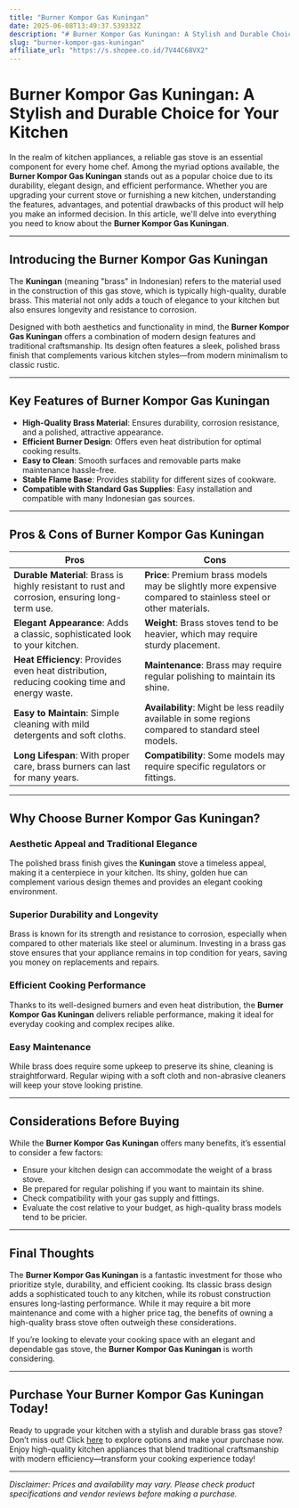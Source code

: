 ```yaml
---
title: "Burner Kompor Gas Kuningan"
date: 2025-06-08T13:49:37.539332Z
description: "# Burner Kompor Gas Kuningan: A Stylish and Durable Choice for Your Kitchen..."
slug: "burner-kompor-gas-kuningan"
affiliate_url: "https://s.shopee.co.id/7V44C68VX2"
---
```

# Burner Kompor Gas Kuningan: A Stylish and Durable Choice for Your Kitchen

In the realm of kitchen appliances, a reliable gas stove is an essential component for every home chef. Among the myriad options available, the **Burner Kompor Gas Kuningan** stands out as a popular choice due to its durability, elegant design, and efficient performance. Whether you are upgrading your current stove or furnishing a new kitchen, understanding the features, advantages, and potential drawbacks of this product will help you make an informed decision. In this article, we'll delve into everything you need to know about the **Burner Kompor Gas Kuningan**.

---

## Introducing the Burner Kompor Gas Kuningan

The **Kuningan** (meaning "brass" in Indonesian) refers to the material used in the construction of this gas stove, which is typically high-quality, durable brass. This material not only adds a touch of elegance to your kitchen but also ensures longevity and resistance to corrosion.

Designed with both aesthetics and functionality in mind, the **Burner Kompor Gas Kuningan** offers a combination of modern design features and traditional craftsmanship. Its design often features a sleek, polished brass finish that complements various kitchen styles—from modern minimalism to classic rustic.

---

## Key Features of Burner Kompor Gas Kuningan

- **High-Quality Brass Material**: Ensures durability, corrosion resistance, and a polished, attractive appearance.
- **Efficient Burner Design**: Offers even heat distribution for optimal cooking results.
- **Easy to Clean**: Smooth surfaces and removable parts make maintenance hassle-free.
- **Stable Flame Base**: Provides stability for different sizes of cookware.
- **Compatible with Standard Gas Supplies**: Easy installation and compatible with many Indonesian gas sources.

---

## Pros & Cons of Burner Kompor Gas Kuningan

| **Pros** | **Cons** |
| --- | --- |
| **Durable Material**: Brass is highly resistant to rust and corrosion, ensuring long-term use. | **Price**: Premium brass models may be slightly more expensive compared to stainless steel or other materials. |
| **Elegant Appearance**: Adds a classic, sophisticated look to your kitchen. | **Weight**: Brass stoves tend to be heavier, which may require sturdy placement. |
| **Heat Efficiency**: Provides even heat distribution, reducing cooking time and energy waste. | **Maintenance**: Brass may require regular polishing to maintain its shine. |
| **Easy to Maintain**: Simple cleaning with mild detergents and soft cloths. | **Availability**: Might be less readily available in some regions compared to standard steel models. |
| **Long Lifespan**: With proper care, brass burners can last for many years. | **Compatibility**: Some models may require specific regulators or fittings. |

---

## Why Choose Burner Kompor Gas Kuningan?

### Aesthetic Appeal and Traditional Elegance

The polished brass finish gives the **Kuningan** stove a timeless appeal, making it a centerpiece in your kitchen. Its shiny, golden hue can complement various design themes and provides an elegant cooking environment.

### Superior Durability and Longevity

Brass is known for its strength and resistance to corrosion, especially when compared to other materials like steel or aluminum. Investing in a brass gas stove ensures that your appliance remains in top condition for years, saving you money on replacements and repairs.

### Efficient Cooking Performance

Thanks to its well-designed burners and even heat distribution, the **Burner Kompor Gas Kuningan** delivers reliable performance, making it ideal for everyday cooking and complex recipes alike.

### Easy Maintenance

While brass does require some upkeep to preserve its shine, cleaning is straightforward. Regular wiping with a soft cloth and non-abrasive cleaners will keep your stove looking pristine.

---

## Considerations Before Buying

While the **Burner Kompor Gas Kuningan** offers many benefits, it’s essential to consider a few factors:

- Ensure your kitchen design can accommodate the weight of a brass stove.
- Be prepared for regular polishing if you want to maintain its shine.
- Check compatibility with your gas supply and fittings.
- Evaluate the cost relative to your budget, as high-quality brass models tend to be pricier.

---

## Final Thoughts

The **Burner Kompor Gas Kuningan** is a fantastic investment for those who prioritize style, durability, and efficient cooking. Its classic brass design adds a sophisticated touch to any kitchen, while its robust construction ensures long-lasting performance. While it may require a bit more maintenance and come with a higher price tag, the benefits of owning a high-quality brass stove often outweigh these considerations.

If you’re looking to elevate your cooking space with an elegant and dependable gas stove, the **Burner Kompor Gas Kuningan** is worth considering.

---

## Purchase Your Burner Kompor Gas Kuningan Today!

Ready to upgrade your kitchen with a stylish and durable brass gas stove? Don’t miss out! Click [here](https://s.shopee.co.id/7V44C68VX2) to explore options and make your purchase now. Enjoy high-quality kitchen appliances that blend traditional craftsmanship with modern efficiency—transform your cooking experience today!

---

*Disclaimer: Prices and availability may vary. Please check product specifications and vendor reviews before making a purchase.*
